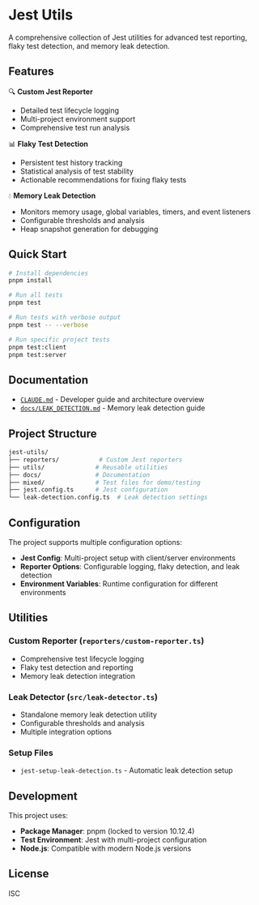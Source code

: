 # Jest Utils

A comprehensive collection of Jest utilities for advanced test reporting, flaky test detection, and memory leak detection.

## Features

🔍 **Custom Jest Reporter**

- Detailed test lifecycle logging
- Multi-project environment support
- Comprehensive test run analysis

📊 **Flaky Test Detection**

- Persistent test history tracking
- Statistical analysis of test stability
- Actionable recommendations for fixing flaky tests

💧 **Memory Leak Detection**

- Monitors memory usage, global variables, timers, and event listeners
- Configurable thresholds and analysis
- Heap snapshot generation for debugging

## Quick Start

```bash
# Install dependencies
pnpm install

# Run all tests
pnpm test

# Run tests with verbose output
pnpm test -- --verbose

# Run specific project tests
pnpm test:client
pnpm test:server
```

## Documentation

- [`CLAUDE.md`](./CLAUDE.md) - Developer guide and architecture overview
- [`docs/LEAK_DETECTION.md`](./docs/LEAK_DETECTION.md) - Memory leak detection guide

## Project Structure

```sh
jest-utils/
├── reporters/           # Custom Jest reporters
├── utils/              # Reusable utilities
├── docs/               # Documentation
├── mixed/              # Test files for demo/testing
├── jest.config.ts      # Jest configuration
└── leak-detection.config.ts  # Leak detection settings
```

## Configuration

The project supports multiple configuration options:

- **Jest Config**: Multi-project setup with client/server environments
- **Reporter Options**: Configurable logging, flaky detection, and leak detection
- **Environment Variables**: Runtime configuration for different environments

## Utilities

### Custom Reporter (`reporters/custom-reporter.ts`)

- Comprehensive test lifecycle logging
- Flaky test detection and reporting
- Memory leak detection integration

### Leak Detector (`src/leak-detector.ts`)

- Standalone memory leak detection utility
- Configurable thresholds and analysis
- Multiple integration options

### Setup Files

- `jest-setup-leak-detection.ts` - Automatic leak detection setup

## Development

This project uses:

- **Package Manager**: pnpm (locked to version 10.12.4)
- **Test Environment**: Jest with multi-project configuration
- **Node.js**: Compatible with modern Node.js versions

## License

ISC

